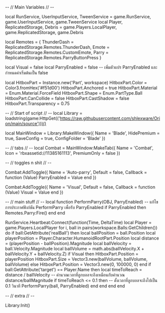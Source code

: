 -- // Main Variables // --

local RunService, UserInputService, TweenService = game.RunService, game.UserInputService, game.TweenService
local Player, ReplicatedStorage, Debris = game.Players.LocalPlayer, game.ReplicatedStorage, game.Debris

local Remotes = {
    ThunderDash = ReplicatedStorage.Remotes.ThunderDash,
    Emote = ReplicatedStorage.Remotes.CustomEmote,
    Parry = ReplicatedStorage.Remotes.ParryButtonPress
}

local Visual = false
local ParryEnabled = false -- เพิ่มตัวแปร ParryEnabled และกำหนดค่าเริ่มต้นเป็น false

local HitboxPart = Instance.new('Part', workspace)
HitboxPart.Color = Color3.fromHex('#f51d00')
HitboxPart.Anchored = true
HitboxPart.Material = Enum.Material.ForceField 
HitboxPart.Shape = Enum.PartType.Ball
HitboxPart.CanCollide = false
HitboxPart.CastShadow = false
HitboxPart.Transparency = 0.75

-- // Start of script // --
local Library = loadstring(game:HttpGet(('https://raw.githubusercontent.com/shlexware/Orion/main/source')))()

local MainWindow = Library:MakeWindow({
    Name = 'Blade',
    HidePremium = true,
    SaveConfig = true,
    ConfigFolder = 'Blade'
})

-- // tabs // --
local Combat = MainWindow:MakeTab({
    Name = 'Combat',
    Icon = 'rbxassetid://11385161113',
    PremiumOnly = false
})

-- // toggles n shit // --

Combat:AddToggle({
    Name = 'Auto-parry',
    Default = false,
    Callback = function (Value)
        ParryEnabled = Value
    end
})

Combat:AddToggle({
    Name = 'Visual',
    Default = false,
    Callback = function (Value)
        Visual = Value
    end
})

-- // main stuff // --
local function PerformParry(OBJ, ParryEnabled) -- แก้ไขการประกาศฟังก์ชัน PerformParry เพื่อรับ ParryEnabled
    if ParryEnabled then
        Remotes.Parry:Fire()
    end
end

RunService.Heartbeat:Connect(function(Time, DeltaTime)
    local Player = game.Players.LocalPlayer
for i, ball in pairs(workspace.Balls:GetChildren()) do
    if ball:GetAttribute('realBall') then
        local ballPosition = ball.Position
        local playerPosition = Player.Character.HumanoidRootPart.Position
        local distance = (playerPosition - ballPosition).Magnitude
        local ballVelocity = ball.Velocity.Magnitude
        local ballVolume = math.abs(ballVelocity.X + ballVelocity.Y + ballVelocity.Z)
        if Visual then
            HitboxPart.Position = playerPosition
            HitboxPart.Size = Vector3.new(ballVolume, ballVolume, ballVolume)
        else
            HitboxPart.Position = Vector3.new(0, 100000, 0)
        end
        if ball:GetAttribute('target') == Player.Name then
            local timeToReach = distance / ballVelocity -- คำนวณเวลาที่ลูกบอลจะถึงเหมือนกับคำนวณ distance/ballMagnitude
            if timeToReach <= 0.1 then -- ตั้งเวลาที่ลูกบอลจะถึงไปเป็น 0.1 วินาที
                PerformParry(ball, ParryEnabled)
            end
        end
    end
end


-- // extra // --

Library:Init()
